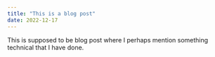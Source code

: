 ```yaml
---
title: "This is a blog post"
date: 2022-12-17
---
```


This is supposed to be  blog post where  I perhaps mention something technical that I have done.
